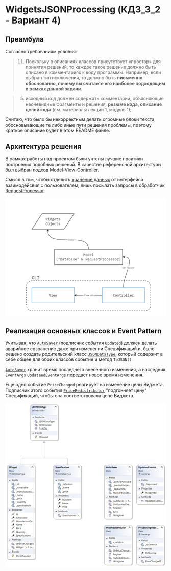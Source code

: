 # WidgetsJSONProcessing (КДЗ_3_2 - Вариант 4)

## Преамбула

Согласно требованиям условия:

> 11. Поскольку в описаниях классов присутствует «простор» для принятия решений, то каждое такое решение должно быть описано в комментариях к коду программы. Например, если выбран тип исключения, то должно быть **письменно обоснованно, почему вы считаете его наиболее подходящим в рамках данной задачи**.

> 5. исходный код должен содержать комментарии, объясняющие неочевидные фрагменты и решения, **резюме кода, описание целей кода** (см. материалы лекции 1, модуль 1);

Считаю, что было бы некорректным делать огромные блоки текста, обосновывающие те либо иные пути решения проблемы, поэтому краткое описание будет в этом README файле.

## Архитектура решения

В рамках работы над проектом были учтены лучшие практики построения подобных решений. В качестве референсной архитектуры был выбран подход [Model-View-Controller](https://www.ibm.com/docs/en/radfws/9.6.1?topic=cycle-model-view-controller-architecture).

Смысл в том, чтобы отделить [хранение данных](Model/Database.cs) от интерфейса взаимодейсвия с пользователем, лишь посылать запросы в обработчик [RequestProcessor](Model/RequestProcessor.cs).

![Architecture](readme-assets/architecture.jpg)

## Реализация основных классов и Event Pattern

Учитывая, что [`AutoSaver`](WidgetsJSON/AutoSaverEvent/AutoSaver.cs) (подписчик события `Updated`) должен делать аварийное созранение даже при изменении Спецификаций и, было решено создать родительский класс [`JSONDataType`](WidgetsJSON/JSONDataType.cs), который содержит в себе общее для обоих классов событие и метод `ToJSON()`

[`AutoSaver`](WidgetsJSON/AutoSaverEvent/AutoSaver.cs) хранит время последнего внесенного изменения, а наследник `EventArgs` [`UpdataedEventArgs`](WidgetsJSON/AutoSaverEvent/UpdatedEventArgs.cs) передает новое время изменения.

Еще одно событие `PriceChanged` реагирует на изменение цены Виджета. Подписчик этого события [`PriceRedistributor`](WidgetsJSON/PriceChangedEvent/PriceRedistributor.cs) "подгонняет цену" Спецификаций, чтобы она соответствовала цене Виджета.

![Class Diagram](readme-assets/uml-task-response.png)

##